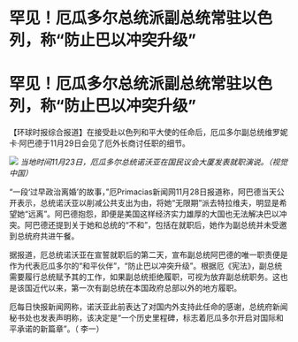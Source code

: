 # 罕见！厄瓜多尔总统派副总统常驻以色列，称“防止巴以冲突升级”

# 罕见！厄瓜多尔总统派副总统常驻以色列，称“防止巴以冲突升级”

【环球时报综合报道】在接受赴以色列和平大使的任命后，厄瓜多尔副总统维罗妮卡·阿巴德于11月29日会见了厄外长商讨任职的细节。

![](https://inews.gtimg.com/om_bt/OjmqGcNipaWwzvzSeJCozgSqXYMIzieNVI6fs2WZCNYK0AA/1000)
_当地时间11月23日，厄瓜多尔总统诺沃亚在国民议会大厦发表就职演说。（视觉中国）_

“一段‘过早政治离婚’的故事，”厄Primacias新闻网11月28日报道称，阿巴德当天公开表示，总统诺沃亚以削减公共支出为由，将她“无限期”派去特拉维夫，明显是希望她“远离”。阿巴德抱怨，即便是美国这样经济实力雄厚的大国也无法解决巴以冲突。阿巴德还提到关于她和总统的“不和”，包括在就职后，她作为副总统并未受邀到总统府共进午餐。

据报道，厄总统诺沃亚在宣誓就职后的第二天，宣布副总统阿巴德的唯一职责便是作为代表厄瓜多尔的“和平伙伴”，“防止巴以冲突升级”。根据厄《宪法》，副总统需要履行总统赋予其的工作，如果副总统拒绝履职，可视为放弃副总统职务。这也是该国近代以来，第一次有副总统在本国政府总部以外的地方履职。

厄每日快报新闻网称，诺沃亚此前表达了对国内外支持此任命的感谢，总统府新闻秘书处也发表声明称，该决定是“一个历史里程碑，标志着厄瓜多尔开启对国际和平承诺的新篇章”。（
李一）

